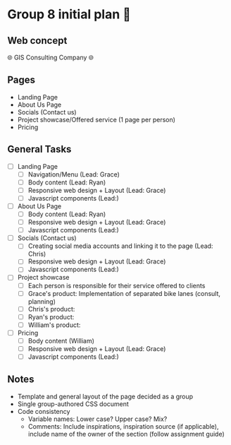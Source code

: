 # Group 8 initial plan :open_book:

## Web concept
:globe_with_meridians: GIS Consulting Company :globe_with_meridians:
## Pages
- Landing Page
- About Us Page
- Socials (Contact us)
- Project showcase/Offered service (1 page per person) 
- Pricing 
## General Tasks
- [ ] Landing Page
  - [ ] Navigation/Menu (Lead: Grace)
  - [ ] Body content (Lead: Ryan)
  - [ ] Responsive web design + Layout (Lead: Grace)
  - [ ] Javascript components (Lead:)

-[ ] About Us Page 
  - [ ] Body content (Lead: Ryan)
  - [ ] Responsive web design + Layout (Lead: Grace)
  - [ ] Javascript components (Lead:)

-[ ] Socials (Contact us)
  - [ ] Creating social media accounts and linking it to the page (Lead: Chris)
  - [ ] Responsive web design + Layout (Lead: Grace)
  - [ ] Javascript components (Lead:)

-[ ] Project showcase
  - [ ] Each person is responsible for their service offered to clients
  - [ ] Grace's product: Implementation of separated bike lanes (consult, planning) 
  - [ ] Chris's product:
  - [ ] Ryan's product:
  - [ ] William's product:
- [ ] Pricing 
  - [ ] Body content (William)
  - [ ] Responsive web design + Layout (Lead: Grace) 
  - [ ] Javascript components (Lead:)
## Notes
- Template and general layout of the page decided as a group 
- Single group-authored CSS document 
- Code consistency
  - Variable names: Lower case? Upper case? Mix? 
  - Comments: Include inspirations, inspiration source (if applicable), include name of the owner of the section (follow assignment guide) 
